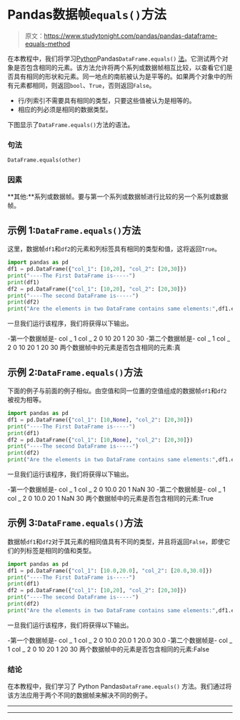 # Pandas数据帧`equals()`方法

> 原文：<https://www.studytonight.com/pandas/pandas-dataframe-equals-method>

在本教程中，我们将学习[Python](https://www.studytonight.com/python/getting-started-with-python)Pandas`DataFrame.equals()` [法](https://www.studytonight.com/python/modules-and-functions)。它测试两个对象是否包含相同的元素。该方法允许将两个系列或数据帧相互比较，以查看它们是否具有相同的形状和元素。同一地点的南航被认为是平等的。如果两个对象中的所有元素都相同，则返回`bool`、`True`，否则返回`False`。

*   行/列索引不需要具有相同的类型，只要这些值被认为是相等的。
*   相应的列必须是相同的数据类型。

下图显示了`DataFrame.equals()`方法的语法。

### 句法

```py
DataFrame.equals(other)
```

### 因素

**其他:**系列或数据帧。要与第一个系列或数据帧进行比较的另一个系列或数据帧。

## 示例 1:`DataFrame.equals()`方法

这里，数据帧`df1`和`df2`的元素和列标签具有相同的类型和值，这将返回`True`。

```py
import pandas as pd
df1 = pd.DataFrame({"col_1": [10,20], "col_2": [20,30]})
print("----The First DataFrame is-----")
print(df1)
df2 = pd.DataFrame({"col_1": [10,20], "col_2": [20,30]})
print("----The second DataFrame is-----")
print(df2)
print("Are the elements in two DataFrame contains same elements:",df1.equals(df2))
```

一旦我们运行该程序，我们将获得以下输出。

-第一个数据帧是-
col _ 1 col _ 2
0 10 20
1 20 30
-第二个数据帧是-
col _ 1 col _ 2
0 10 20
1 20 30
两个数据帧中的元素是否包含相同的元素:真

## 示例 2:`DataFrame.equals()`方法

下面的例子与前面的例子相似。由空值和同一位置的空值组成的数据帧`df1`和`df2`被视为相等。

```py
import pandas as pd
df1 = pd.DataFrame({"col_1": [10,None], "col_2": [20,30]})
print("----The First DataFrame is-----")
print(df1)
df2 = pd.DataFrame({"col_1": [10,None], "col_2": [20,30]})
print("----The second DataFrame is-----")
print(df2)
print("Are the elements in two DataFrame contains same elements:",df1.equals(df2))
```

一旦我们运行该程序，我们将获得以下输出。

-第一个数据帧是-
col _ 1 col _ 2
0 10.0 20
1 NaN 30
-第二个数据帧是-
col _ 1 col _ 2
0 10.0 20
1 NaN 30
两个数据帧中的元素是否包含相同的元素:True

## 示例 3:`DataFrame.equals()`方法

数据帧`df1`和`df2`对于其元素的相同值具有不同的类型，并且将返回`False`，即使它们的列标签是相同的值和类型。

```py
import pandas as pd
df1 = pd.DataFrame({"col_1": [10.0,20.0], "col_2": [20.0,30.0]})
print("----The First DataFrame is-----")
print(df1)
df2 = pd.DataFrame({"col_1": [10,20], "col_2": [20,30]})
print("----The second DataFrame is-----")
print(df2)
print("Are the elements in two DataFrame contains same elements:",df1.equals(df2))
```

一旦我们运行该程序，我们将获得以下输出。

-第一个数据帧是-
col _ 1 col _ 2
0 10.0 20.0
1 20.0 30.0
-第二个数据帧是-
col _ 1 col _ 2
0 10 20
1 20 30
两个数据帧中的元素是否包含相同的元素:False

### 结论

在本教程中，我们学习了 Python Pandas`DataFrame.equals()` 方法。我们通过将该方法应用于两个不同的数据帧来解决不同的例子。

* * *

* * *